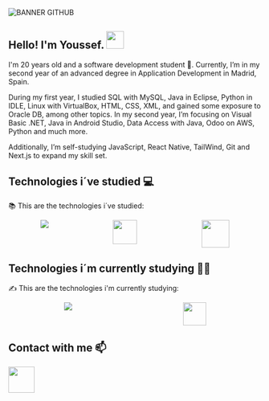 ![BANNER GITHUB](https://github.com/user-attachments/assets/74b2a3f2-a53c-4ade-adfa-7a507e4b9a4f)
## Hello! I'm Youssef. <img src="https://github.com/TheDudeThatCode/TheDudeThatCode/blob/master/Assets/Hi.gif" width="35" />
I'm 20 years old and a software development student 🐣. Currently, I’m in my second year of an advanced degree in Application Development in Madrid, Spain.

During my first year, I studied SQL with MySQL, Java in Eclipse, Python in IDLE, Linux with VirtualBox, HTML, CSS, XML, and gained some exposure to Oracle DB, among other topics.
In my second year, I’m focusing on Visual Basic .NET, Java in Android Studio, Data Access with Java, Odoo on AWS, Python and much more.

Additionally, I’m self-studying JavaScript, React Native, TailWind, Git and Next.js to expand my skill set.
## Technologies i´ve studied :computer:
:books: This are the technologies i´ve studied:
<div style="display: flex; justify-content: space-around;">
 <img src="https://skillicons.dev/icons?i=mysql,python,java,html,css,androidstudio" />
 <img src="https://github.com/user-attachments/assets/3c052ae7-76b1-4e45-bbb5-ed06b34faadd" width="48"/>
 <img src="https://github.com/user-attachments/assets/ae2f7beb-c4a8-4365-b651-81524f173c7a" width="55"/>

</div>

 ## Technologies i´m currently studying 🧑‍💻
 ✍️ This are the technologies i'm currently studying:
<div style="display: flex; justify-content: space-around;">
<img src="https://skillicons.dev/icons?i=git,javascript,nextjs,react,tailwind,php" />
<img src="https://github.com/user-attachments/assets/779e9857-198e-4793-8293-b786e8be9562" width="46"/>
 </div>

## Contact with me :mailbox:
<a href="https://twitter.com/YoussefAKQ"><img src="https://github.com/user-attachments/assets/255d96f3-b967-4089-adef-cecc3b227e6b" width="52"/></a>
